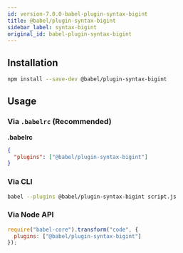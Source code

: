 ```yaml
---
id: version-7.0.0-babel-plugin-syntax-bigint
title: @babel/plugin-syntax-bigint
sidebar_label: syntax-bigint
original_id: babel-plugin-syntax-bigint
---
```



## Installation

```sh
npm install --save-dev @babel/plugin-syntax-bigint
```

## Usage

### Via `.babelrc` (Recommended)

**.babelrc**

```json
{
  "plugins": ["@babel/plugin-syntax-bigint"]
}
```

### Via CLI

```sh
babel --plugins @babel/plugin-syntax-bigint script.js
```

### Via Node API

```javascript
require("babel-core").transform("code", {
  plugins: ["@babel/plugin-syntax-bigint"]
});
```

